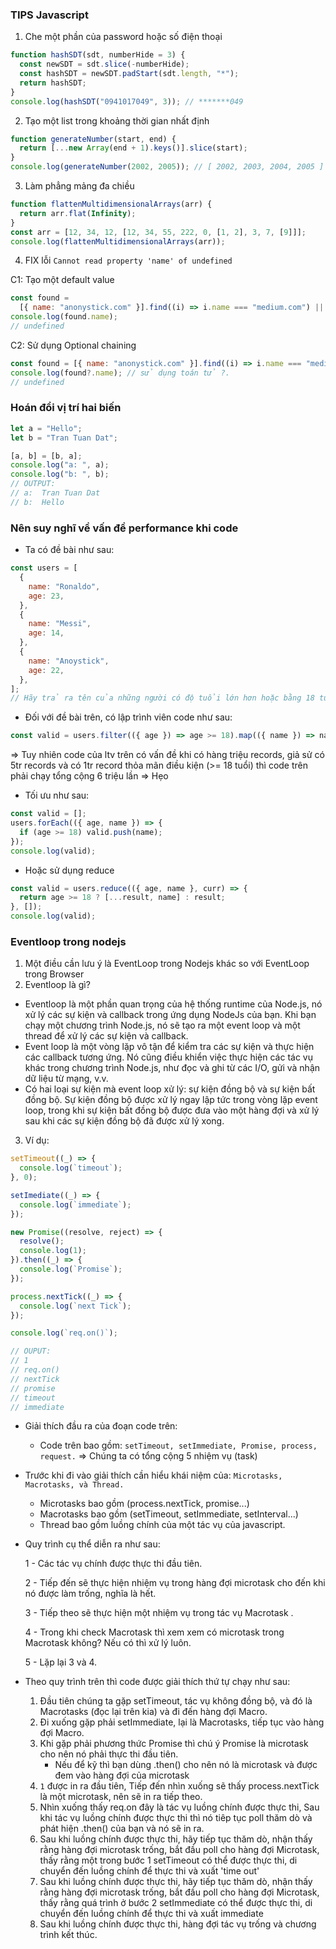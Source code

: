 ### TIPS Javascript

1. Che một phần của password hoặc số điện thoại

```js
function hashSDT(sdt, numberHide = 3) {
  const newSDT = sdt.slice(-numberHide);
  const hashSDT = newSDT.padStart(sdt.length, "*");
  return hashSDT;
}
console.log(hashSDT("0941017049", 3)); // *******049
```

2. Tạo một list trong khoảng thời gian nhất định

```js
function generateNumber(start, end) {
  return [...new Array(end + 1).keys()].slice(start);
}
console.log(generateNumber(2002, 2005)); // [ 2002, 2003, 2004, 2005 ]
```

3. Làm phẳng mảng đa chiều

```js
function flattenMultidimensionalArrays(arr) {
  return arr.flat(Infinity);
}
const arr = [12, 34, 12, [12, 34, 55, 222, 0, [1, 2], 3, 7, [9]]];
console.log(flattenMultidimensionalArrays(arr));
```

4. FIX lỗi `Cannot read property 'name' of undefined`

C1: Tạo một default value

```js
const found =
  [{ name: "anonystick.com" }].find((i) => i.name === "medium.com") || {};
console.log(found.name);
// undefined
```

C2: Sử dụng Optional chaining

```js
const found = [{ name: "anonystick.com" }].find((i) => i.name === "medium.com");
console.log(found?.name); // sử dụng toán tử ?.
// undefined
```

### Hoán đổi vị trí hai biến

```js
let a = "Hello";
let b = "Tran Tuan Dat";

[a, b] = [b, a];
console.log("a: ", a);
console.log("b: ", b);
// OUTPUT:
// a:  Tran Tuan Dat
// b:  Hello
```

### Nên suy nghĩ về vấn đề performance khi code

- Ta có đề bài như sau:

```js
const users = [
  {
    name: "Ronaldo",
    age: 23,
  },
  {
    name: "Messi",
    age: 14,
  },
  {
    name: "Anoystick",
    age: 22,
  },
];
// Hãy trả ra tên của những người có độ tuổi lớn hơn hoặc bằng 18 tuổi
```

- Đối với đề bài trên, có lập trình viên code như sau:

```js
const valid = users.filter(({ age }) => age >= 18).map(({ name }) => name);
```

=> Tuy nhiên code của ltv trên có vấn đề khi có hàng triệu records, giả sử có 5tr records và có 1tr record thỏa mãn điều kiện (>= 18 tuổi) thì code trên phải chạy tổng cộng 6 triệu lần => Hẹo

- Tối ưu như sau:

```js
const valid = [];
users.forEach(({ age, name }) => {
  if (age >= 18) valid.push(name);
});
console.log(valid);
```

- Hoặc sử dụng reduce

```js
const valid = users.reduce(({ age, name }, curr) => {
  return age >= 18 ? [...result, name] : result;
}, []);
console.log(valid);
```

### Eventloop trong nodejs

1. Một điều cần lưu ý là EventLoop trong Nodejs khác so với EventLoop trong Browser
2. Eventloop là gì?

- Eventloop là một phần quan trọng của hệ thống runtime của Node.js, nó xử lý các sự kiện và callback trong ứng dụng NodeJs của bạn. Khi bạn chạy một chương trình Node.js, nó sẽ tạo ra một event loop và một thread để xử lý các sự kiện và callback.
- Event loop là một vòng lặp vô tận để kiểm tra các sự kiện và thực hiện các callback tương ứng. Nó cũng điều khiển việc thực hiện các tác vụ khác trong chương trình Node.js, như đọc và ghi từ các I/O, gửi và nhận dữ liệu từ mạng, v.v.
- Có hai loại sự kiện mà event loop xử lý: sự kiện đồng bộ và sự kiện bất đồng bộ. Sự kiện đồng bộ được xử lý ngay lập tức trong vòng lặp event loop, trong khi sự kiện bất đồng bộ được đưa vào một hàng đợi và xử lý sau khi các sự kiện đồng bộ đã được xử lý xong.

3. Ví dụ:

```js
setTimeout((_) => {
  console.log(`timeout`);
}, 0);

setImediate((_) => {
  console.log(`immediate`);
});

new Promise((resolve, reject) => {
  resolve();
  console.log(1);
}).then((_) => {
  console.log(`Promise`);
});

process.nextTick((_) => {
  console.log(`next Tick`);
});

console.log(`req.on()`);

// OUPUT:
// 1
// req.on()
// nextTick
// promise
// timeout
// immediate
```

- Giải thích đầu ra của đoạn code trên:

  - Code trên bao gồm: `setTimeout, setImmediate, Promise, process, request.` => Chúng ta có tổng cộng 5 nhiệm vụ (task)

- Trước khi đi vào giải thích cần hiểu khái niệm của: `Microtasks, Macrotasks, và Thread.`
  - Microtasks bao gồm (process.nextTick, promise...)
  - Macrotasks bao gồm (setTimeout, setImmediate, setInterval...)
  - Thread bao gồm luồng chính của một tác vụ của javascript.
- Quy trình cụ thể diễn ra như sau:

  1 - Các tác vụ chính được thực thi đầu tiên.

  2 - Tiếp đến sẽ thực hiện nhiệm vụ trong hàng đợi microtask cho đến khi nó được làm trống, nghĩa là hết.

  3 - Tiếp theo sẽ thực hiện một nhiệm vụ trong tác vụ Macrotask .

  4 - Trong khi check Macrotask thì xem xem có microtask trong Macrotask không? Nếu có thì xử lý luôn.

  5 - Lặp lại 3 và 4.

- Theo quy trình trên thì code được giải thích thứ tự chạy như sau:
  1. Đầu tiên chúng ta gặp setTimeout, tác vụ không đồng bộ, và đó là Macrotasks (đọc lại trên kia) và đi đến hàng đợi Macro.
  2. Đi xuống gặp phải setImmediate, lại là Macrotasks, tiếp tục vào hàng đợi Macro.
  3. Khi gặp phải phương thức Promise thì chú ý Promise là microtask cho nên nó phải thực thi đầu tiên.
     - Nếu để kỹ thì bạn dùng .then() cho nên nó là microtask và được đem vào hàng đợi của microtask
  4. `1` được in ra đầu tiên, Tiếp đến nhìn xuống sẽ thấy process.nextTick là một microtask, nên sẽ in ra tiếp theo.
  5. Nhìn xuống thấy req.on đây là tác vụ luồng chính được thực thi, Sau khi tác vụ luồng chính được thực thi thì nó tiêp tục poll thăm dò và phát hiện .then() của bạn và nó sẽ in ra.
  6. Sau khi luồng chính được thực thi, hãy tiếp tục thăm dò, nhận thấy rằng hàng đợi microtask trống, bắt đầu poll cho hàng đợi Microtask, thấy rằng một trong bước 1 setTimeout có thể được thực thi, di chuyển đến luồng chính để thực thi và xuất 'time out'
  7. Sau khi luồng chính được thực thi, hãy tiếp tục thăm dò, nhận thấy rằng hàng đợi microtask trống, bắt đầu poll cho hàng đợi Microtask, thấy rằng quá trình ở bước 2 setImmediate có thể được thực thi, di chuyển đến luồng chính để thực thi và xuất immediate
  8. Sau khi luồng chính được thực thi, hàng đợi tác vụ trống và chương trình kết thúc.
